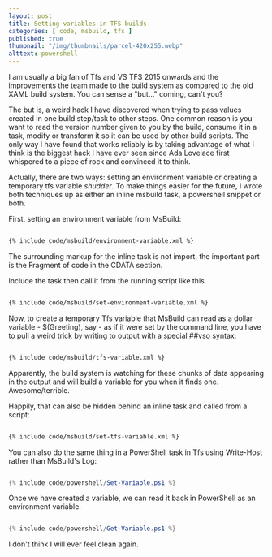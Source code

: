 ```yaml
---
layout: post
title: Setting variables in TFS builds
categories: [ code, msbuild, tfs ]
published: true
thumbnail: "/img/thumbnails/parcel-420x255.webp"
alttext: powershell
---
```


I am usually a big fan of Tfs and VS TFS 2015 onwards and the improvements the team made to the build system as compared to the 
old XAML build system. You can sense a "but..." coming, can't you?

The but is, a weird hack I have discovered when trying to pass values created in one build step/task to other steps. One common reason is 
you want to read the version number given to you by the build, consume it in a task, modify or transform it so it can be used by other 
build scripts. The only way I have found that works reliably is by taking advantage of what I think is the biggest hack I have ever 
seen since Ada Lovelace first whispered to a piece of rock and convinced it to think. 

Actually, there are two ways: setting an environment variable or creating a temporary tfs variable *shudder*. To make things easier for the 
future, I wrote both techniques up as either an inline msbuild task, a powershell snippet or both. 

First, setting an environment variable from MsBuild:


```xml

{% include code/msbuild/environment-variable.xml %}

```

The surrounding markup for the inline task is not import, the important part is the Fragment of code in the CDATA section.

Include the task then call it from the running script like this.


```xml

{% include code/msbuild/set-environment-variable.xml %}

```

Now, to create a temporary Tfs variable that MsBuild can read as a dollar variable - $(Greeting), say - as if it were set by the 
command line, you have to pull a weird trick by writing to output with a special ##vso syntax:

```xml

{% include code/msbuild/tfs-variable.xml %}

```

Apparently, the build system is watching for these chunks of data appearing in the output and will build a variable for you 
when it finds one. Awesome/terrible. 

Happily, that can also be hidden behind an inline task and called from a script:


```xml

{% include code/msbuild/set-tfs-variable.xml %}

```

You can also do the same thing in a PowerShell task in Tfs using Write-Host rather than MsBuild's Log:

```powershell

{% include code/powershell/Set-Variable.ps1 %}

```


Once we have created a variable, we can read it back in PowerShell as an environment variable.


```powershell

{% include code/powershell/Get-Variable.ps1 %}

```

I don't think I will ever feel clean again.

